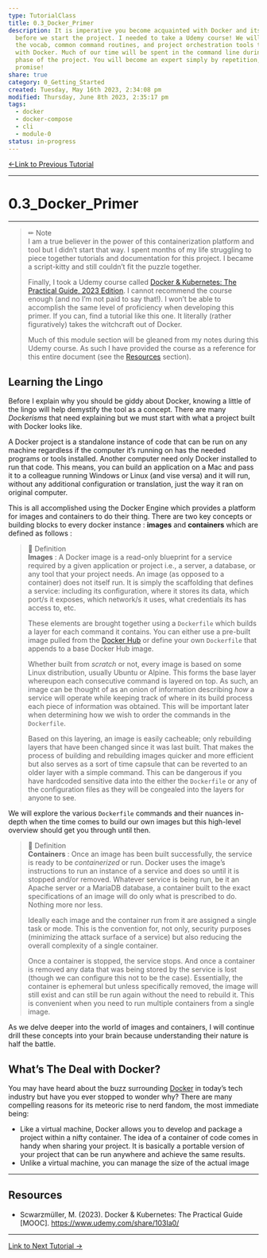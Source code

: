 ```yaml
---  
type: TutorialClass  
title: 0.3_Docker_Primer  
description: It is imperative you become acquainted with Docker and its commands  
  before we start the project. I needed to take a Udemy course! We will discuss  
  the vocab, common command routines, and project orchestration tools that come  
  with Docker. Much of our time will be spent in the command line during this  
  phase of the project. You will become an expert simply by repetition, I  
  promise!  
share: true  
category: 0_Getting_Started  
created: Tuesday, May 16th 2023, 2:34:08 pm  
modified: Thursday, June 8th 2023, 2:35:17 pm  
tags:  
  - docker  
  - docker-compose  
  - cli  
  - module-0  
status: in-progress  
---  
```

  
  
[←Link to Previous Tutorial](./0.2_Development_with_VSCode.md#)  
  
---  
  
# 0.3_Docker_Primer  
  
---  
  
> ✏ Note    
>I am a true believer in the power of this containerization platform and tool but I didn’t start that way. I spent months of my life struggling to piece together tutorials and documentation for this project. I became a script-kitty and still couldn’t fit the puzzle together.  
>  
>Finally, I took a Udemy course called [Docker & Kubernetes: The Practical Guide, 2023 Edition](https://www.udemy.com/share/103Ia0/). I cannot recommend the course enough (and no I’m not paid to say that!). I won’t be able to accomplish the same level of proficiency when developing this primer. If you can, find a tutorial like this one. It literally (rather figuratively) takes the witchcraft out of Docker.  
>  
>Much of this module section will be gleaned from my notes during this Udemy course. As such I have provided the course as a reference for this entire document (see the [Resources](0.3_Docker_Primer.md#resources) section).  
  
## Learning the Lingo  
  
Before I explain why you should be giddy about Docker, knowing a little of the lingo will help demystify the tool as a concept. There are many *Dockerisms* that need explaining but we must start with what a project built with Docker looks like.  
  
A Docker project is a standalone instance of code that can be run on any machine regardless if the computer it’s running on has the needed programs or tools installed. Another computer need only Docker installed to run that code. This means, you can build an application on a Mac and pass it to a colleague running Windows or Linux (and vise versa) and it will run, without any additional configuration or translation, just the way it ran on original computer.  
  
This is all accomplished using the Docker Engine which provides a platform for images and containers to do their thing. There are two key concepts or building blocks to every docker instance : **images** and **containers** which are defined as follows :  
  
> 🍎 Definition    
> **Images** : A Docker image is a read-only blueprint for a service required by a given application or project i.e., a server, a database, or any tool that your project needs. An image (as opposed to a container) does not itself run. It is simply the scaffolding that defines a service: including its configuration, where it stores its data, which port/s it exposes, which network/s it uses, what credentials its has access to, etc.  
>  
> These elements are brought together using a `Dockerfile` which builds a layer for each command it contains. You can either use a pre-built image pulled from the [Docker Hub](https://hub.docker.com/) or define your own `Dockerfile` that appends to a base Docker Hub image.  
>  
> Whether built from *scratch* or not, every image is based on some Linux distribution, usually Ubuntu or Alpine. This forms the base layer whereupon each consecutive command is layered on top. As such, an image can be thought of as an onion of information describing *how* a service will operate while keeping track of where in its build process each piece of information was obtained. This will be important later when determining how we wish to order the commands in the `Dockerfile`.  
>  
> Based on this layering, an image is easily cacheable; only rebuilding layers that have been changed since it was last built. That makes the process of building and rebuilding images quicker and more efficient but also serves as a sort of time capsule that can be reverted to an older layer with a simple command. This can be dangerous if you have hardcoded sensitive data into the either the `Dockerfile` or any of the configuration files as they will be congealed into the layers for anyone to see.  
  
We will explore the various `Dockerfile` commands and their nuances in-depth when the time comes to build our own images but this high-level overview should get you through until then.  
  
> 🍎 Definition    
> **Containers** : Once an image has been built successfully, the service is ready to be *containerized* or run. Docker uses the image’s instructions to run an instance of a service and does so until it is stopped and/or removed. Whatever service is being run, be it an Apache server or a MariaDB database, a container built to the exact specifications of an image will do only what is prescribed to do. Nothing more nor less.  
>  
> Ideally each image and the container run from it are assigned a single task or mode. This is the convention for, not only, security purposes (minimizing the attack surface of a service) but also reducing the overall complexity of a single container.  
>  
> Once a container is stopped, the service stops. And once a container is removed any data that was being stored by the service is lost (though we can configure this not to be the case). Essentially, the container is ephemeral but unless specifically removed, the image will still exist and can still be run again without the need to rebuild it. This is convenient when you need to run multiple containers from a single image.  
  
As we delve deeper into the world of images and containers, I will continue drill these concepts into your brain because understanding their nature is half the battle.  
  
## What’s The Deal with Docker?  
  
You may have heard about the buzz surrounding [Docker](https://www.docker.com/) in today’s tech industry but have you ever stopped to wonder why? There are many compelling reasons for its meteoric rise to nerd fandom, the most immediate being:  
  
- Like a virtual machine, Docker allows you to develop and package a project within a nifty container. The idea of a container of code comes in handy when sharing your project. It is basically a portable version of your project that can be run anywhere and achieve the same results.  
- Unlike a virtual machine, you can manage the size of the actual image  
---  
  
## Resources  
  
- Scwarzmüller, M. (2023). Docker & Kubernetes: The Practical Guide [MOOC]. <https://www.udemy.com/share/103Ia0/>  
  
---  
  
[Link to Next Tutorial →](../1_Dockerize/1.0_The_Stack.md#)  

